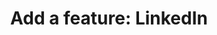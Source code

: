 ---
layout: projects
title: "Add a feature: LinkedIn"
desc: Meta desc
order: 4
cover: linkedin-screens.png
link_medium: true
link: "https://medium.com/@juliettapop/add-a-feature-linkedin-app-38e5c021b5d"
---